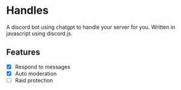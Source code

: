 # Handles
A discord bot using chatgpt to handle your server for you.
Written in javascript using discord.js.

## Features
- [x] Respond to messages
- [x] Auto moderation
- [ ] Raid protection